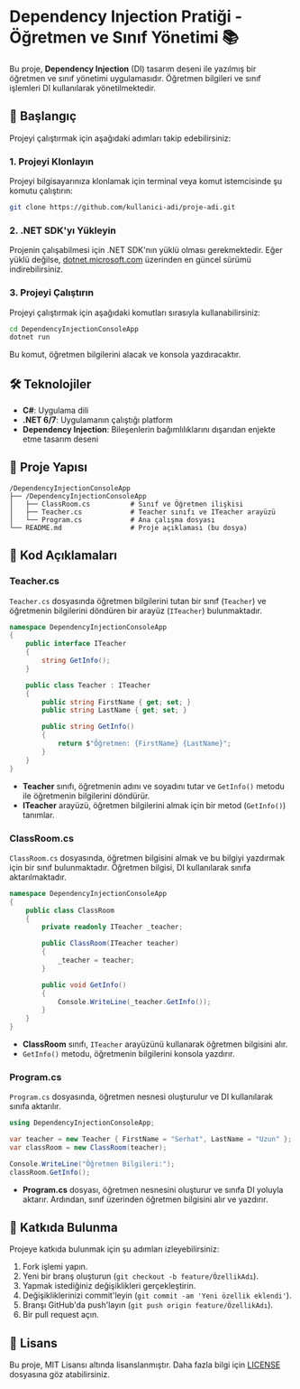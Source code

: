 
# Dependency Injection Pratiği - Öğretmen ve Sınıf Yönetimi 📚

Bu proje, **Dependency Injection** (DI) tasarım deseni ile yazılmış bir öğretmen ve sınıf yönetimi uygulamasıdır. Öğretmen bilgileri ve sınıf işlemleri DI kullanılarak yönetilmektedir.

## 🚀 Başlangıç

Projeyi çalıştırmak için aşağıdaki adımları takip edebilirsiniz:

### 1. Projeyi Klonlayın

Projeyi bilgisayarınıza klonlamak için terminal veya komut istemcisinde şu komutu çalıştırın:
```bash
git clone https://github.com/kullanici-adi/proje-adi.git
```

### 2. .NET SDK'yı Yükleyin

Projenin çalışabilmesi için .NET SDK'nın yüklü olması gerekmektedir. Eğer yüklü değilse, [dotnet.microsoft.com](https://dotnet.microsoft.com/download) üzerinden en güncel sürümü indirebilirsiniz.

### 3. Projeyi Çalıştırın

Projeyi çalıştırmak için aşağıdaki komutları sırasıyla kullanabilirsiniz:
```bash
cd DependencyInjectionConsoleApp
dotnet run
```

Bu komut, öğretmen bilgilerini alacak ve konsola yazdıracaktır.

## 🛠️ Teknolojiler

- **C#**: Uygulama dili
- **.NET 6/7**: Uygulamanın çalıştığı platform
- **Dependency Injection**: Bileşenlerin bağımlılıklarını dışarıdan enjekte etme tasarım deseni

## 📁 Proje Yapısı

```
/DependencyInjectionConsoleApp
├── /DependencyInjectionConsoleApp
│   ├── ClassRoom.cs          # Sınıf ve Öğretmen ilişkisi
│   ├── Teacher.cs            # Teacher sınıfı ve ITeacher arayüzü
│   └── Program.cs            # Ana çalışma dosyası
└── README.md                 # Proje açıklaması (bu dosya)
```

## 📝 Kod Açıklamaları

### Teacher.cs

`Teacher.cs` dosyasında öğretmen bilgilerini tutan bir sınıf (`Teacher`) ve öğretmenin bilgilerini döndüren bir arayüz (`ITeacher`) bulunmaktadır.

```csharp
namespace DependencyInjectionConsoleApp
{
    public interface ITeacher
    {
        string GetInfo();
    }

    public class Teacher : ITeacher
    {
        public string FirstName { get; set; }
        public string LastName { get; set; }

        public string GetInfo()
        {
            return $"Öğretmen: {FirstName} {LastName}";
        }
    }
}
```

- **Teacher** sınıfı, öğretmenin adını ve soyadını tutar ve `GetInfo()` metodu ile öğretmenin bilgilerini döndürür.
- **ITeacher** arayüzü, öğretmen bilgilerini almak için bir metod (`GetInfo()`) tanımlar.

### ClassRoom.cs

`ClassRoom.cs` dosyasında, öğretmen bilgisini almak ve bu bilgiyi yazdırmak için bir sınıf bulunmaktadır. Öğretmen bilgisi, DI kullanılarak sınıfa aktarılmaktadır.

```csharp
namespace DependencyInjectionConsoleApp
{
    public class ClassRoom
    {
        private readonly ITeacher _teacher;

        public ClassRoom(ITeacher teacher)
        {
            _teacher = teacher;
        }

        public void GetInfo()
        {
            Console.WriteLine(_teacher.GetInfo());
        }
    }
}
```

- **ClassRoom** sınıfı, `ITeacher` arayüzünü kullanarak öğretmen bilgisini alır.
- `GetInfo()` metodu, öğretmenin bilgilerini konsola yazdırır.

### Program.cs

`Program.cs` dosyasında, öğretmen nesnesi oluşturulur ve DI kullanılarak sınıfa aktarılır.

```csharp
using DependencyInjectionConsoleApp;

var teacher = new Teacher { FirstName = "Serhat", LastName = "Uzun" };
var classRoom = new ClassRoom(teacher);

Console.WriteLine("Öğretmen Bilgileri:");
classRoom.GetInfo();
```

- **Program.cs** dosyası, öğretmen nesnesini oluşturur ve sınıfa DI yoluyla aktarır. Ardından, sınıf üzerinden öğretmen bilgisini alır ve yazdırır.

## 🌟 Katkıda Bulunma

Projeye katkıda bulunmak için şu adımları izleyebilirsiniz:

1. Fork işlemi yapın.
2. Yeni bir branş oluşturun (`git checkout -b feature/ÖzellikAdı`).
3. Yapmak istediğiniz değişiklikleri gerçekleştirin.
4. Değişikliklerinizi commit'leyin (`git commit -am 'Yeni özellik eklendi'`).
5. Branşı GitHub'da push'layın (`git push origin feature/ÖzellikAdı`).
6. Bir pull request açın.

## 📑 Lisans

Bu proje, MIT Lisansı altında lisanslanmıştır. Daha fazla bilgi için [LICENSE](LICENSE) dosyasına göz atabilirsiniz.
